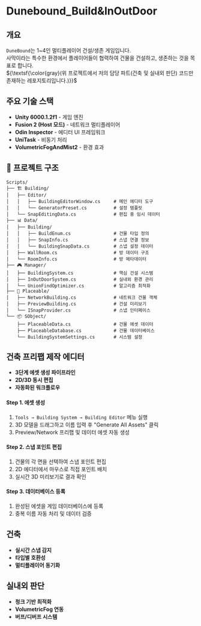 # Dunebound_Build&InOutDoor

## 개요

`DuneBound`는 1~4인 멀티플레이어 건설/생존 게임입니다.<br/>
사막이라는 특수한 환경에서 플레이어들이 협력하여 건물을 건설하고, 생존하는 것을 목표로 합니다.<br/>
${\textsf{\color{gray}(위 프로젝트에서 저의 담당 파트(건축 및 실내외 판단) 코드만 존재하는 레포지토리입니다.)}}$

## 주요 기술 스택

- **Unity 6000.1.2f1** - 게임 엔진
- **Fusion 2 (Host 모드)** - 네트워크 멀티플레이어
- **Odin Inspector** - 에디터 UI 프레임워크
- **UniTask** - 비동기 처리
- **VolumetricFogAndMist2** - 환경 효과

## 📁 프로젝트 구조

```
Scripts/
├── 🏗️ Building/
│   ├── Editor/
│   │   ├── BuildingEditorWindow.cs     # 메인 에디터 도구
│   │   └── GeneratorPreset.cs          # 설정 템플릿
│   └── SnapEditingData.cs              # 편집 중 임시 데이터
├── 📊 Data/
│   ├── Building/
│   │   ├── BuildEnum.cs                # 건물 타입 정의
│   │   ├── SnapInfo.cs                 # 스냅 연결 정보
│   │   └── BuildingSnapData.cs         # 스냅 설정 데이터
│   ├── WallRoom.cs                     # 방 데이터 구조
│   └── RoomInfo.cs                     # 방 메타데이터
├── 🎮 Manager/
│   ├── BuildingSystem.cs               # 핵심 건설 시스템
│   ├── InOutDoorSystem.cs              # 실내외 환경 관리
│   └── UnionFindOptimizer.cs           # 알고리즘 최적화
├── 🔗 Placeable/
│   ├── NetworkBuilding.cs              # 네트워크 건물 객체
│   ├── PreviewBuilding.cs              # 건설 미리보기
│   └── ISnapProvider.cs                # 스냅 인터페이스
└── 📦 SObject/
    ├── PlaceableData.cs                # 건물 에셋 데이터
    ├── PlaceableDatabase.cs            # 건물 데이터베이스
    └── BuildingSystemSettings.cs       # 시스템 설정
```

## 건축 프리팹 제작 에디터
- **3단계 에셋 생성 파이프라인**
- **2D/3D 동시 편집**
- **자동화된 워크플로우**
#### Step 1. 에셋 생성
1. `Tools → Building System → Building Editor` 메뉴 실행
2. 3D 모델을 드래그하고 이름 입력 후 "Generate All Assets" 클릭
3. Preview/Network 프리팹 및 데이터 에셋 자동 생성

#### Step 2. 스냅 포인트 편집
1. 건물의 각 면을 선택하여 스냅 포인트 편집
2. 2D 에디터에서 마우스로 직접 포인트 배치
3. 실시간 3D 미리보기로 결과 확인    

#### Step 3. 데이터베이스 등록
1. 완성된 에셋을 게임 데이터베이스에 등록
2. 중복 이름 자동 처리 및 데이터 검증
  
## 건축
- **실시간 스냅 감지**
- **타입별 호환성**
- **멀티플레이어 동기화**
  
## 실내외 판단
- **청크 기반 최적화**
- **VolumetricFog 연동**
- **버프/디버프 시스템**
